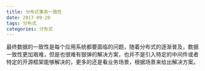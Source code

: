 ```yaml
---
title: 分布式事务一致性
date: 2017-09-28
tags: 分布式
categories: 分布式
---
```


最终数据的一致性是每个应用系统都要面临的问题，随着分布式的逐渐普及，数据一致性更加艰难，但是也很难有银弹的解决方案，也并不是引入特定的中间件或者特定的开源框架能够解决的，更多的还是看业务场景，根据场景来给出解决方案。
